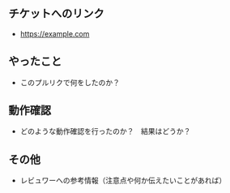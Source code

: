 ## チケットへのリンク

* https://example.com

## やったこと

* このプルリクで何をしたのか？

## 動作確認

* どのような動作確認を行ったのか？　結果はどうか？

## その他

* レビュワーへの参考情報（注意点や何か伝えたいことがあれば）

